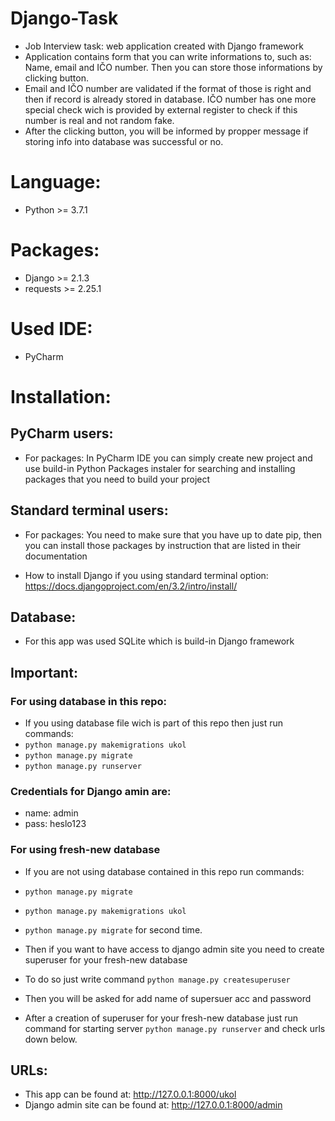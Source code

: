 # Django-Task
- Job Interview task: web application created with Django framework
- Application contains form that you can write informations to, such as: Name, email and IČO number. Then you can store those informations by clicking button.
- Email and IČO number are validated if the format of those is right and then if record is already stored in database. IČO number has one more special check wich is provided by external register to check if this number is real and not random fake.
- After the clicking button, you will be informed by propper message if storing info into database was successful or no.

# Language:
- Python            >= 3.7.1

# Packages:

- Django            >= 2.1.3
- requests          >= 2.25.1


# Used IDE:
- PyCharm

# Installation:
## PyCharm users:
- For packages: 
In PyCharm IDE you can simply create new project and use build-in Python Packages instaler for searching and installing packages that you need to build your project

## Standard terminal users:
- For packages: You need to make sure that you have up to date pip, then you can install those packages by instruction that are listed in their documentation

- How to install Django if you using standard terminal option: https://docs.djangoproject.com/en/3.2/intro/install/

## Database:
- For this app was used SQLite which is build-in Django framework

## Important: 
### For using database in this repo:
- If you using database file wich is part of this repo then just run commands: 
- ```python manage.py makemigrations ukol``` 
- ```python manage.py migrate```
- ```python manage.py runserver```

### Credentials for Django amin are:
- name: admin
- pass: heslo123

### For using fresh-new database
- If you are not using database contained in this repo run commands:
- ```python manage.py migrate```
-  ```python manage.py makemigrations ukol```
-  ```python manage.py migrate``` for second time.

- Then if you want to have access to django admin site you need to create superuser for your fresh-new database
- To do so just write command ```python manage.py createsuperuser```
- Then you will be asked for add name of supersuer acc and password
- After a creation of superuser for your fresh-new database just run command for starting server ```python manage.py runserver``` and check urls down below.

## URLs:
- This app can be found at: http://127.0.0.1:8000/ukol 
- Django admin site can be found at: http://127.0.0.1:8000/admin
